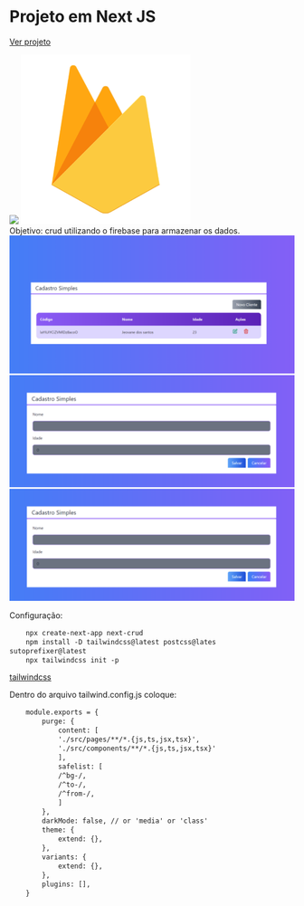 # Projeto em Next JS
<a href="https://next-crud-eosin.vercel.app/" target="_blank"> Ver projeto</a>
<div display="flex">
<img width=600 src="https://blog.rocketseat.com.br/content/images/2018/12/ssr-nextjs-reactjs.png">
<img  width=300 src="./img/file_type_firebase_icon_130606.png">
</div>
Objetivo: crud utilizando o firebase para armazenar os dados.

<img src="./img/00.png">
<img src="./img/2.png">
<img src="./img/2.png">

Configuração:

        npx create-next-app next-crud
        npm install -D tailwindcss@latest postcss@lates sutoprefixer@latest
        npx tailwindcss init -p

<a href="https://tailwindcss.com/docs/guides/nextjs">tailwindcss</a>

Dentro do arquivo tailwind.config.js coloque:

        module.exports = {
            purge: {
                content: [
                './src/pages/**/*.{js,ts,jsx,tsx}',
                './src/components/**/*.{js,ts,jsx,tsx}'
                ],
                safelist: [
                /^bg-/,
                /^to-/,
                /^from-/,
                ]
            },
            darkMode: false, // or 'media' or 'class'
            theme: {
                extend: {},
            },
            variants: {
                extend: {},
            },
            plugins: [],
        }
